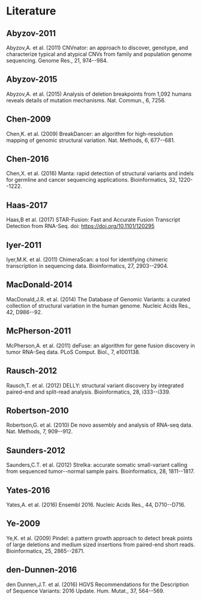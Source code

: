 # Literature

## Abyzov-2011

Abyzov,A. et al. (2011) CNVnator: an approach to discover, genotype,
    and characterize typical and atypical CNVs from family and
    population genome sequencing. Genome Res., 21, 974--984.

## Abyzov-2015

Abyzov,A. et al. (2015) Analysis of deletion breakpoints from 1,092
    humans reveals details of mutation mechanisms. Nat. Commun.,
    6, 7256.

## Chen-2009

Chen,K. et al. (2009) BreakDancer: an algorithm for high-resolution
    mapping of genomic structural variation. Nat. Methods, 6, 677--681.

## Chen-2016

Chen,X. et al. (2016) Manta: rapid detection of structural variants
    and indels for germline and cancer sequencing applications.
    Bioinformatics, 32, 1220--1222.

## Haas-2017

Haas,B et al. (2017) STAR-Fusion: Fast and Accurate Fusion
    Transcript Detection from RNA-Seq. doi:
    <https://doi.org/10.1101/120295>

## Iyer-2011

Iyer,M.K. et al. (2011) ChimeraScan: a tool for identifying chimeric
    transcription in sequencing data. Bioinformatics, 27, 2903--2904.

## MacDonald-2014

MacDonald,J.R. et al. (2014) The Database of Genomic Variants: a
    curated collection of structural variation in the human genome.
    Nucleic Acids Res., 42, D986--92.

## McPherson-2011

McPherson,A. et al. (2011) deFuse: an algorithm for gene fusion
    discovery in tumor RNA-Seq data. PLoS Comput. Biol., 7, e1001138.

## Rausch-2012

Rausch,T. et al. (2012) DELLY: structural variant discovery by
    integrated paired-end and split-read analysis. Bioinformatics, 28,
    i333--i339.

## Robertson-2010

Robertson,G. et al. (2010) De novo assembly and analysis of RNA-seq
    data. Nat. Methods, 7, 909--912.

## Saunders-2012

Saunders,C.T. et al. (2012) Strelka: accurate somatic small-variant
    calling from sequenced tumor--normal sample pairs. Bioinformatics,
    28, 1811--1817.

## Yates-2016

Yates,A. et al. (2016) Ensembl 2016. Nucleic Acids Res., 44,
    D710--D716.

## Ye-2009

Ye,K. et al. (2009) Pindel: a pattern growth approach to detect
    break points of large deletions and medium sized insertions from
    paired-end short reads. Bioinformatics, 25, 2865--2871.

## den-Dunnen-2016

den Dunnen,J.T. et al. (2016) HGVS Recommendations for the
    Description of Sequence Variants: 2016 Update. Hum. Mutat., 37,
    564--569.
